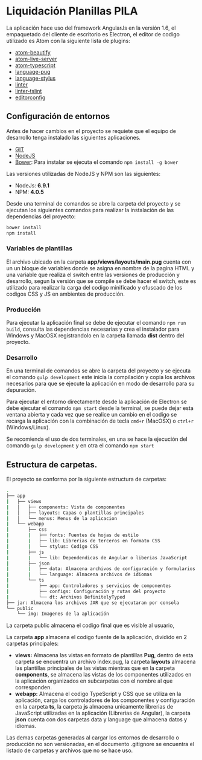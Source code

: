 # Liquidación Planillas PILA

La aplicación hace uso del framework AngularJs en la versión 1.6, el empaquetado del cliente de escritorio es Electron, el editor de codigo utilizado es Atom con la siguiente lista de plugins:

* [atom-beautify](https://atom.io/packages/atom-beautify)
* [atom-live-server](https://atom.io/packages/atom-live-server)
* [atom-typescript](https://atom.io/packages/atom-typescript)
* [language-pug](https://atom.io/packages/language-pug)
* [language-stylus](https://atom.io/packages/language-stylus)
* [linter](https://atom.io/packages/linter)
* [linter-tslint](https://atom.io/packages/linter-tslint)
* [editorconfig](https://atom.io/packages/editorconfig)

## Configuración de entornos

Antes de hacer cambios en el proyecto se requiete que el equipo de desarrollo tenga instalado las siguientes aplicaciones.

* [GIT](https://git-scm.com/)
* [NodeJS](https://nodejs.org/es/)
* [Bower](https://bower.io/): Para instalar se ejecuta el comando ` npm install -g bower `

Las versiones utilizadas de NodeJS y NPM son las siguientes:

* NodeJs: **6.9.1**
* NPM: **4.0.5**

Desde una terminal de comandos se abre la carpeta del proyecto y se ejecutan los siguientes comandos para realizar la instalación de las dependencias del proyecto:

```sh
bower install
npm install
```


### Variables de plantillas
El archivo ubicado en la carpeta **app/views/layouts/main.pug** cuenta con un un bloque de variables donde se asigna en nombre de la pagina HTML y una variable que realiza el switch entre las versiones de producción y desarrollo, segun la versión que se compile se debe hacer el switch, este es utilizado para realizar la carga del codigo minificado y ofuscado de los codigos CSS y JS en ambientes de producción.

### Producción
Para ejecutar la aplicación final se debe de ejecutar el comando ` npm run build `, consulta las dependencias necesarias y crea el instalador para Windows y MacOSX registrandolo en la carpeta llamada **dist** dentro del proyecto.

### Desarrollo

En una terminal de comandos se abre la carpeta del proyecto y se ejecuta el comando ` gulp development ` este inicia la compilación y copia los archivos necesarios para que se ejecute la aplicación en modo de desarrollo para su depuración.

Para ejecutar el entorno directamente desde la aplicación de Electron se debe ejecutar el comando ` npm start ` desde la terminal, se puede dejar esta ventana abierta y cada vez que se realice un cambio en el codigo se recarga la aplicación con la combinación de tecla ` cmd+r ` (MacOSX) o ` ctrl+r ` (Windows/Linux).

Se recomienda el uso de dos terminales, en una se hace la ejecución del comando ` gulp development ` y en otra el comando ` npm start `


## Estructura de carpetas.

El proyecto se conforma por la siguiente estructura de carpetas:
```sh
.
├── app
|   ├── views
|   │   ├── components: Vista de componentes
|   │   ├── layouts: Capas o plantillas principales
|   │   └── menus: Menus de la aplicacion
|   └── webapp
|       ├── css
|       |   ├── fonts: Fuentes de hojas de estilo
|       |   ├── lib: Librerias de terceros en formato CSS
|       |   └── stylus: Codigo CSS
|       ├── js
|       |   └── lib: Dependendicas de Angular o liberias JavaScript
|       ├── json
|       |   ├── data: Almacena archivos de configuración y formularios
|       |   └── language: Almacena archivos de idiomas
|       └── ts
|           ├── app: Controladores y servicios de componentes
|           ├── configs: Configuración y rutas del proyecto
|           └── dt: Archivos DefinitelyTyped
├── jar: Almacena los archivos JAR que se ejecutaran por consola
└── public
    └── img: Imagenes de la aplicación

```

La carpeta public almacena el codigo final que es visible al usuario,

La carpeta **app** almacena el codigo fuente de la aplicación, dividido en 2 carpetas principales:
* **views:** Almacena las vistas en formato de plantillas **Pug**, dentro de esta carpeta se encuentra un archivo index.pug, la carpeta **layouts** almacena las plantillas principales de las vistas mientras que en la carpeta **components**, se almacena las vistas de los componentes utilizados en la aplicación organizados en subcarpetas con el nombre al que corresponden.
* **webapp:** Almacena el codigo TypeScript y CSS que se utiliza en la aplicación, carga los controladores de los componentes y configuración en la carpeta **ts**, la carpeta **js** almacena unicamente librerias de JavaScript utilizadas en la aplicación (Librerias de Angular), la carpeta **json** cuenta con dos carpetas data y language que almacena datos y idiomas.

Las demas carpetas generadas al cargar los entornos de desarrollo o producción no son versionadas, en el documento .gitignore se encuentra el listado de carpetas y archivos que no se hace uso.
